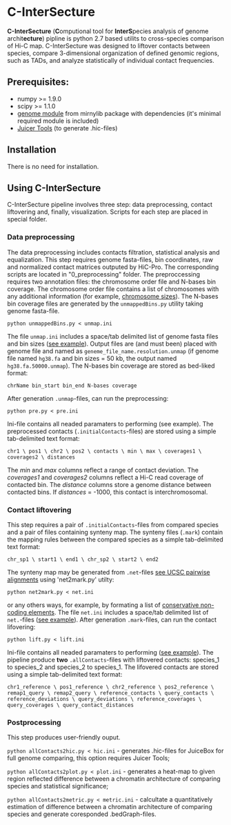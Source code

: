 # C-InterSecture
**C-InterSecture** (**C**omputional tool for **InterS**pecies analysis of genome archit**ecture**) pipline is python 2.7 based utilits to cross-species comparison of Hi-C map. C-InterSecture was designed to liftover contacts between species, compare 3-dimensional organization of defined genomic regions, such as TADs, and analyze statistically of individual contact frequencies.
 
## Prerequisites:
- numpy >= 1.9.0
- scipy >= 1.1.0
- [genome module](https://mirnylab.bitbucket.io/hiclib/_modules/mirnylib/genome.html) from mirnylib package with dependencies (it's minimal required module is included)
- [Juicer Tools](https://github.com/aidenlab/juicer) (to generate .hic-files)

## Installation
There is no need for installation.

## Using C-InterSecture
C-InterSecture pipeline involves three step: data preprocessing, contact liftovering and, finally, visualization. Scripts for each step are placed in special folder. 

### Data preprocessing
The data preprocessing includes contacts filtration, statistical analysis and equalization. This step requires genome fasta-files, bin coordinates, raw and normalized contact matrices outputed by HiC-Pro. The corresponding scripts are located in "0_preprocessing" folder.
The preproccessing requires two annotation files: the chromosome order file and N-bases bin coverage. The chromosome order file contains a list of chromosomes with any additional information (for example, [chromosome sizes](https://github.com/NuriddinovMA/C-InterSecture/tree/master/0_preprocessing/EXAMPLE-UNMAP.ini)). The N-bases bin coverage files are generated by the `unmappedBins.py` utility taking genome fasta-file. 
```
python unmappedBins.py < unmap.ini
```
The file `unmap.ini` includes a space/tab delimited list of genome fasta files and bin sizes ([see example](https://github.com/NuriddinovMA/C-InterSecture/tree/master/0_preprocessing/EXAMPLE-UNMAP.ini)).
Output files are (and must been) placed with genome file and named as `geneme_file_name.resolution.unmap` (if genome file named `hg38.fa` and bin sizes = 50 kb, the output named `hg38.fa.50000.unmap`). The N-bases bin coverage are stored as bed-liked format:
```
chrName bin_start bin_end N-bases coverage
```
After generation `.unmap`-files, can run the preprocessing:
```
python pre.py < pre.ini
```
Ini-file contains all neaded paramaters to performing (see example). 
The preprocessed contacts (`.initialContacts`-files) are stored using a simple tab-delimited text format:
```
chr1 \ pos1 \ chr2 \ pos2 \ contacts \ min \ max \ coverages1 \ coverages2 \ distances
```
The *min* and *max* columns reflect a range of contact deviation. The *coverages1* and *coverages2* columns reflect a Hi-C read coverage of contacted bin. The *distance* columns store a genome distance between contacted bins. If *distances* = -1000, this contact is interchromosomal.

### Contact liftovering
This step requires a pair of `.initialContacts`-files from compared species and a pair of files containing synteny map. 
The synteny files (`.mark`) contain the mapping rules between the compared species as a simple tab-delimited text format:
```
chr_sp1 \ start1 \ end1 \ chr_sp2 \ start2 \ end2
```
The synteny map may be generated from `.net`-files [see UCSC pairwise alignments](http://hgdownload.soe.ucsc.edu/downloads.html) using 'net2mark.py' utilty: 
```
python net2mark.py < net.ini
```
or any others ways, for example, by formating a list of [conservative non-coding elements](http://ancora.genereg.net/downloads/). The file `net.ini` includes a space/tab delimited list of `net.`-files ([see example](https://github.com/NuriddinovMA/C-InterSecture/tree/master/1_liftovering/EXAMPLE-NET.ini)). After generation `.mark`-files, can run the contact lifovering:
```
python lift.py < lift.ini
```
Ini-file contains all neaded paramaters to performing ([see example](https://github.com/NuriddinovMA/C-InterSecture/tree/master/1_liftovering/EXAMPLE-LIFT.ini)). The pipeline produce **two** `.allContacts`-files with liftovered contacts: species_1 to species_2 and species_2 to species_1. The lifovered contacts are stored using a simple tab-delimited text format:
```
chr1_reference \ pos1_reference \ chr2_reference \ pos2_reference \ remap1_query \ remap2_query \ reference_contacts \ query_contacts \ reference_deviations \ query_deviations	\ reference_coverages \ query_coverages	\ query_contact_distances
```

### Postprocessing
This step produces user-friendly ouput.

`python allContacts2hic.py < hic.ini` - generates .hic-files for JuiceBox for full genome comparing, this option requires Juicer Tools;

`python allContacts2plot.py < plot.ini` - generates a heat-map to given region reflected difference between a chromatin architecture of comparing species and statistical significance;

`python allContacts2metric.py < metric.ini` - calcultate a quantitatively estimation of difference between a chromatin architecture of comparing species  and generate coresponded .bedGraph-files.
